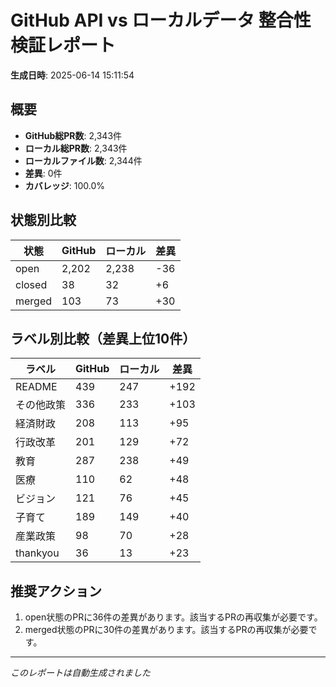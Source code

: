 # GitHub API vs ローカルデータ 整合性検証レポート

**生成日時**: 2025-06-14 15:11:54

## 概要

- **GitHub総PR数**: 2,343件
- **ローカル総PR数**: 2,343件
- **ローカルファイル数**: 2,344件
- **差異**: 0件
- **カバレッジ**: 100.0%

## 状態別比較

| 状態 | GitHub | ローカル | 差異 |
|------|--------|----------|------|
| open | 2,202 | 2,238 | -36 |
| closed | 38 | 32 | +6 |
| merged | 103 | 73 | +30 |

## ラベル別比較（差異上位10件）

| ラベル | GitHub | ローカル | 差異 |
|--------|--------|----------|------|
| README | 439 | 247 | +192 |
| その他政策 | 336 | 233 | +103 |
| 経済財政 | 208 | 113 | +95 |
| 行政改革 | 201 | 129 | +72 |
| 教育 | 287 | 238 | +49 |
| 医療 | 110 | 62 | +48 |
| ビジョン | 121 | 76 | +45 |
| 子育て | 189 | 149 | +40 |
| 産業政策 | 98 | 70 | +28 |
| thankyou | 36 | 13 | +23 |

## 推奨アクション

1. open状態のPRに36件の差異があります。該当するPRの再収集が必要です。
2. merged状態のPRに30件の差異があります。該当するPRの再収集が必要です。

---
*このレポートは自動生成されました*
